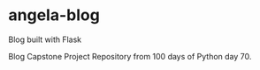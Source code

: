 # angela-blog
Blog built with Flask

Blog Capstone Project Repository from 100 days of Python day 70.
